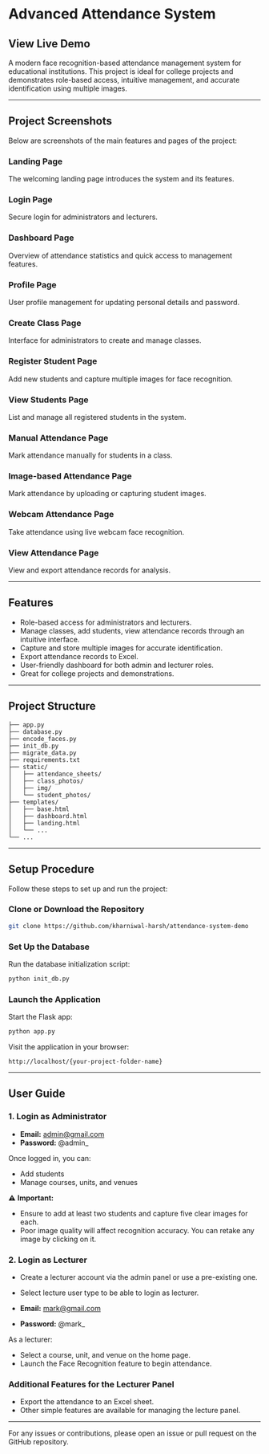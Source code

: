 # Advanced Attendance System

## View Live Demo

A modern face recognition-based attendance management system for educational institutions. This project is ideal for college projects and demonstrates role-based access, intuitive management, and accurate identification using multiple images.

---

## Project Screenshots
Below are screenshots of the main features and pages of the project:

### Landing Page
The welcoming landing page introduces the system and its features.

### Login Page
Secure login for administrators and lecturers.

### Dashboard Page
Overview of attendance statistics and quick access to management features.

### Profile Page
User profile management for updating personal details and password.

### Create Class Page
Interface for administrators to create and manage classes.

### Register Student Page
Add new students and capture multiple images for face recognition.

### View Students Page
List and manage all registered students in the system.

### Manual Attendance Page
Mark attendance manually for students in a class.

### Image-based Attendance Page
Mark attendance by uploading or capturing student images.

### Webcam Attendance Page
Take attendance using live webcam face recognition.

### View Attendance Page
View and export attendance records for analysis.

---

## Features
- Role-based access for administrators and lecturers.
- Manage classes, add students, view attendance records through an intuitive interface.
- Capture and store multiple images for accurate identification.
- Export attendance records to Excel.
- User-friendly dashboard for both admin and lecturer roles.
- Great for college projects and demonstrations.

---

## Project Structure
```
├── app.py
├── database.py
├── encode_faces.py
├── init_db.py
├── migrate_data.py
├── requirements.txt
├── static/
│   ├── attendance_sheets/
│   ├── class_photos/
│   ├── img/
│   └── student_photos/
├── templates/
│   ├── base.html
│   ├── dashboard.html
│   ├── landing.html
│   └── ...
└── ...
```

---

## Setup Procedure
Follow these steps to set up and run the project:

### Clone or Download the Repository
```bash
git clone https://github.com/kharniwal-harsh/attendance-system-demo
```

### Set Up the Database
Run the database initialization script:
```bash
python init_db.py
```

### Launch the Application
Start the Flask app:
```bash
python app.py
```

Visit the application in your browser:
```
http://localhost/{your-project-folder-name}
```

---

## User Guide

### 1. Login as Administrator
- **Email:** admin@gmail.com
- **Password:** @admin_

Once logged in, you can:
- Add students
- Manage courses, units, and venues

⚠️ **Important:**
- Ensure to add at least two students and capture five clear images for each.
- Poor image quality will affect recognition accuracy. You can retake any image by clicking on it.

### 2. Login as Lecturer
- Create a lecturer account via the admin panel or use a pre-existing one.
- Select lecture user type to be able to login as lecturer.

- **Email:** mark@gmail.com
- **Password:** @mark_

As a lecturer:
- Select a course, unit, and venue on the home page.
- Launch the Face Recognition feature to begin attendance.

### Additional Features for the Lecturer Panel
- Export the attendance to an Excel sheet.
- Other simple features are available for managing the lecture panel.

---

For any issues or contributions, please open an issue or pull request on the GitHub repository.
